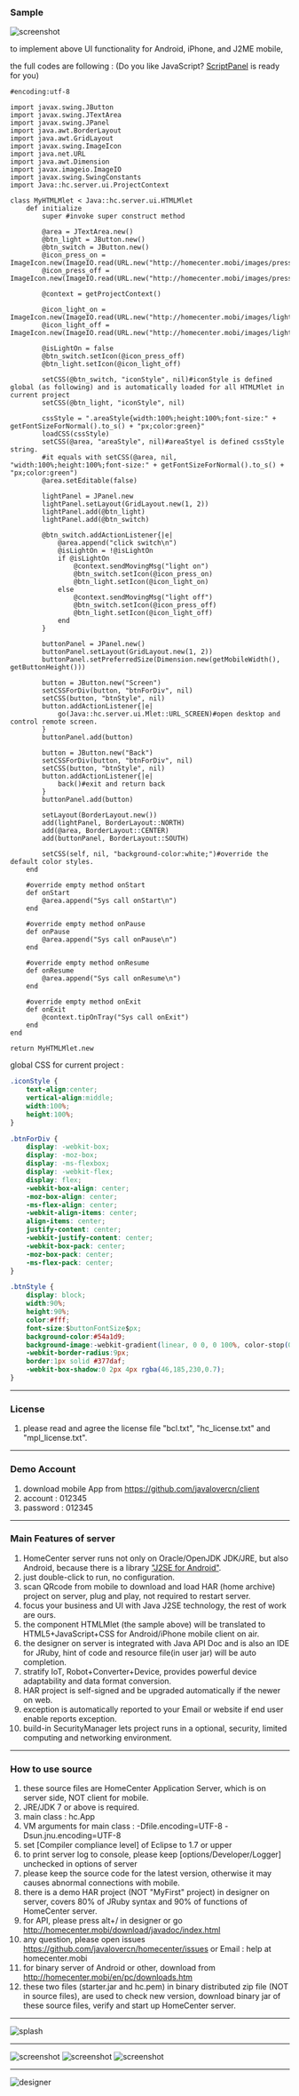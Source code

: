 ### Sample
![screenshot](http://homecenter.mobi/images/sc_mlet.png)

to implement above UI functionality for Android, iPhone, and J2ME mobile,

the full codes are following : (Do you like JavaScript? [ScriptPanel](http://homecenter.mobi/download/javadoc/hc/server/ui/ScriptPanel.html) is ready for you)
```JRuby
#encoding:utf-8

import javax.swing.JButton
import javax.swing.JTextArea
import javax.swing.JPanel
import java.awt.BorderLayout
import java.awt.GridLayout
import javax.swing.ImageIcon
import java.net.URL
import java.awt.Dimension
import javax.imageio.ImageIO
import javax.swing.SwingConstants
import Java::hc.server.ui.ProjectContext

class MyHTMLMlet < Java::hc.server.ui.HTMLMlet
	def initialize
		super #invoke super construct method
		
		@area = JTextArea.new()
		@btn_light = JButton.new()
		@btn_switch = JButton.new()
		@icon_press_on = ImageIcon.new(ImageIO.read(URL.new("http://homecenter.mobi/images/press_on_64.png")))
		@icon_press_off = ImageIcon.new(ImageIO.read(URL.new("http://homecenter.mobi/images/press_off_64.png")))
		
		@context = getProjectContext()
		
		@icon_light_on = ImageIcon.new(ImageIO.read(URL.new("http://homecenter.mobi/images/light_on_64.png")))
		@icon_light_off = ImageIcon.new(ImageIO.read(URL.new("http://homecenter.mobi/images/light_off_64.png")))
		
		@isLightOn = false
		@btn_switch.setIcon(@icon_press_off)
		@btn_light.setIcon(@icon_light_off)
		
		setCSS(@btn_switch, "iconStyle", nil)#iconStyle is defined global (as following) and is automatically loaded for all HTMLMlet in current project
		setCSS(@btn_light, "iconStyle", nil)
		
		cssStyle = ".areaStyle{width:100%;height:100%;font-size:" + getFontSizeForNormal().to_s() + "px;color:green}"
		loadCSS(cssStyle)
		setCSS(@area, "areaStyle", nil)#areaStyel is defined cssStyle string.
		#it equals with setCSS(@area, nil, "width:100%;height:100%;font-size:" + getFontSizeForNormal().to_s() + "px;color:green")
		@area.setEditable(false)
		
		lightPanel = JPanel.new
		lightPanel.setLayout(GridLayout.new(1, 2))
		lightPanel.add(@btn_light)
		lightPanel.add(@btn_switch)
				
		@btn_switch.addActionListener{|e|
			@area.append("click switch\n")
			@isLightOn = !@isLightOn
			if @isLightOn
				@context.sendMovingMsg("light on")
				@btn_switch.setIcon(@icon_press_on)
				@btn_light.setIcon(@icon_light_on)
			else
				@context.sendMovingMsg("light off")
				@btn_switch.setIcon(@icon_press_off)
				@btn_light.setIcon(@icon_light_off)
			end
		}
			
		buttonPanel = JPanel.new()
		buttonPanel.setLayout(GridLayout.new(1, 2))
		buttonPanel.setPreferredSize(Dimension.new(getMobileWidth(), getButtonHeight()))

		button = JButton.new("Screen")
		setCSSForDiv(button, "btnForDiv", nil)
		setCSS(button, "btnStyle", nil)
		button.addActionListener{|e|
			go(Java::hc.server.ui.Mlet::URL_SCREEN)#open desktop and control remote screen.
		}
		buttonPanel.add(button)

		button = JButton.new("Back")
		setCSSForDiv(button, "btnForDiv", nil)
		setCSS(button, "btnStyle", nil)
		button.addActionListener{|e|
			back()#exit and return back
		}
		buttonPanel.add(button)

		setLayout(BorderLayout.new())
		add(lightPanel, BorderLayout::NORTH)
		add(@area, BorderLayout::CENTER)
		add(buttonPanel, BorderLayout::SOUTH)
		
		setCSS(self, nil, "background-color:white;")#override the default color styles.
	end

	#override empty method onStart
	def onStart
		@area.append("Sys call onStart\n")
	end

	#override empty method onPause
	def onPause
		@area.append("Sys call onPause\n")
	end

	#override empty method onResume
	def onResume
		@area.append("Sys call onResume\n")
	end

	#override empty method onExit
	def onExit
		@context.tipOnTray("Sys call onExit")
	end
end

return MyHTMLMlet.new
```
global CSS for current project :
```css
.iconStyle {
	text-align:center;
	vertical-align:middle;
	width:100%;
	height:100%;
}

.btnForDiv {
	display: -webkit-box;
	display: -moz-box;
	display: -ms-flexbox;
	display: -webkit-flex;
	display: flex;
	-webkit-box-align: center;
	-moz-box-align: center;
	-ms-flex-align: center;
	-webkit-align-items: center;
	align-items: center;
	justify-content: center;
	-webkit-justify-content: center;
	-webkit-box-pack: center;
	-moz-box-pack: center;
	-ms-flex-pack: center;
}

.btnStyle {
	display: block;
	width:90%;
	height:90%;
	color:#fff;
	font-size:$buttonFontSize$px;
	background-color:#54a1d9;
	background-image:-webkit-gradient(linear, 0 0, 0 100%, color-stop(0, #8fc2e8), color-stop(0.5, #54a1d9), color-stop(0.5, #126aa9), color-stop(1, #2ddef2));
	-webkit-border-radius:9px;
	border:1px solid #377daf;
	-webkit-box-shadow:0 2px 4px rgba(46,185,230,0.7);
}
```
***
### License
1. please read and agree the license file "bcl.txt", "hc_license.txt" and "mpl_license.txt".

***
### Demo Account
1. download mobile App from https://github.com/javalovercn/client
2. account : 012345
3. password : 012345

***
### Main Features of server

1. HomeCenter server runs not only on Oracle/OpenJDK JDK/JRE, but also Android, because there is a library ["J2SE for Android"](https://github.com/javalovercn/j2se_for_android).
2. just double-click to run, no configuration.
3. scan QRcode from mobile to download and load HAR (home archive) project on server, plug and play, not required to restart server.
4. focus your business and UI with Java J2SE technology, the rest of work are ours.
5. the component HTMLMlet (the sample above) will be translated to HTML5+JavaScript+CSS for Android/iPhone mobile client on air.
6. the designer on server is integrated with Java API Doc and is also an IDE for JRuby, hint of code and resource file(in user jar) will be auto completion.
7. stratify IoT, Robot+Converter+Device, provides powerful device adaptability and data format conversion.
8. HAR project is self-signed and be upgraded automatically if the newer on web.
9. exception is automatically reported to your Email or website if end user enable reports exception.
10. build-in SecurityManager lets project runs in a optional, security, limited computing and networking environment.

***
### How to use source

1. these source files are HomeCenter Application Server, which is on server side, NOT client for mobile.
2. JRE/JDK 7 or above is required.
3. main class : hc.App
4. VM arguments for main class : -Dfile.encoding=UTF-8 -Dsun.jnu.encoding=UTF-8
5. set [Compiler compliance level] of Eclipse to 1.7 or upper
6. to print server log to console, please keep [options/Developer/Logger] unchecked in options of server
7. please keep the source code for the latest version, otherwise it may causes abnormal connections with mobile.
8. there is a demo HAR project (NOT "MyFirst" project) in designer on server, covers 80% of JRuby syntax and 90% of functions of HomeCenter server.
9. for API, please press alt+/ in designer or go http://homecenter.mobi/download/javadoc/index.html
10. any question, please open issues https://github.com/javalovercn/homecenter/issues or Email : help at homecenter.mobi
11. for binary server of Android or other, download from http://homecenter.mobi/en/pc/downloads.htm
12. these two files (starter.jar and hc.pem) in binary distributed zip file (NOT in source files), are used to check new version, download binary jar of these source files, verify and start up HomeCenter server.

***

![splash](http://homecenter.mobi/images/splash_n_txt.png)

***

![screenshot](http://homecenter.mobi/images/sc6.png)
![screenshot](http://homecenter.mobi/images/sc8.png)
![screenshot](http://homecenter.mobi/images/sc7.png)

***

![designer](http://homecenter.mobi/images/usage/pc_designer.png)
